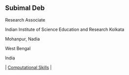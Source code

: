 ## Subimal Deb

Research Associate

Indian Institute of Science Education and Research Kolkata

Mohanpur, Nadia

West Bengal

India

| [Computational Skills](https://github.com/subimal/CV/blob/gh-pages/ComputationalSkills.md) |

